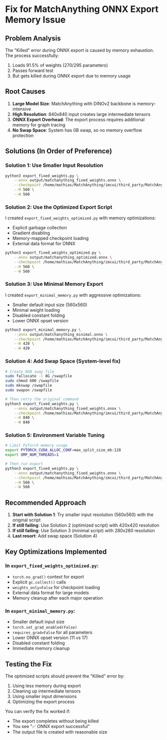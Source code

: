 # Fix for MatchAnything ONNX Export Memory Issue

## Problem Analysis

The "Killed" error during ONNX export is caused by memory exhaustion. The process successfully:
1. Loads 91.5% of weights (270/295 parameters)
2. Passes forward test
3. But gets killed during ONNX export due to memory usage

## Root Causes

1. **Large Model Size**: MatchAnything with DINOv2 backbone is memory-intensive
2. **High Resolution**: 840x840 input creates large intermediate tensors
3. **ONNX Export Overhead**: The export process requires additional memory for graph tracing
4. **No Swap Space**: System has 0B swap, so no memory overflow protection

## Solutions (In Order of Preference)

### Solution 1: Use Smaller Input Resolution
```bash
python3 export_fixed_weights.py \
    --onnx output/matchanything_fixed_weights.onnx \
    --checkpoint /home/mathias/MatchAnything/imcui/third_party/MatchAnything/weights/matchanything_roma.ckpt \
    --H 560 \
    --W 560
```

### Solution 2: Use the Optimized Export Script
I created `export_fixed_weights_optimized.py` with memory optimizations:
- Explicit garbage collection
- Gradient disabling
- Memory-mapped checkpoint loading
- External data format for ONNX

```bash
python3 export_fixed_weights_optimized.py \
    --onnx output/matchanything_optimized.onnx \
    --checkpoint /home/mathias/MatchAnything/imcui/third_party/MatchAnything/weights/matchanything_roma.ckpt \
    --H 560 \
    --W 560
```

### Solution 3: Use Minimal Memory Export
I created `export_minimal_memory.py` with aggressive optimizations:
- Smaller default input size (560x560)
- Minimal weight loading
- Disabled constant folding
- Lower ONNX opset version

```bash
python3 export_minimal_memory.py \
    --onnx output/matchanything_minimal.onnx \
    --checkpoint /home/mathias/MatchAnything/imcui/third_party/MatchAnything/weights/matchanything_roma.ckpt \
    --H 420 \
    --W 420
```

### Solution 4: Add Swap Space (System-level fix)
```bash
# Create 8GB swap file
sudo fallocate -l 8G /swapfile
sudo chmod 600 /swapfile
sudo mkswap /swapfile
sudo swapon /swapfile

# Then retry the original command
python3 export_fixed_weights.py \
    --onnx output/matchanything_fixed_weights.onnx \
    --checkpoint /home/mathias/MatchAnything/imcui/third_party/MatchAnything/weights/matchanything_roma.ckpt \
    --H 840 \
    --W 840
```

### Solution 5: Environment Variable Tuning
```bash
# Limit PyTorch memory usage
export PYTORCH_CUDA_ALLOC_CONF=max_split_size_mb:128
export OMP_NUM_THREADS=1

# Then run export
python3 export_fixed_weights.py \
    --onnx output/matchanything_fixed_weights.onnx \
    --checkpoint /home/mathias/MatchAnything/imcui/third_party/MatchAnything/weights/matchanything_roma.ckpt \
    --H 560 \
    --W 560
```

## Recommended Approach

1. **Start with Solution 1**: Try smaller input resolution (560x560) with the original script
2. **If still failing**: Use Solution 2 (optimized script) with 420x420 resolution
3. **If still failing**: Use Solution 3 (minimal script) with 280x280 resolution
4. **Last resort**: Add swap space (Solution 4)

## Key Optimizations Implemented

### In `export_fixed_weights_optimized.py`:
- `torch.no_grad()` context for export
- Explicit `gc.collect()` calls
- `weights_only=False` for checkpoint loading
- External data format for large models
- Memory cleanup after each major operation

### In `export_minimal_memory.py`:
- Smaller default input size
- `torch.set_grad_enabled(False)`
- `requires_grad=False` for all parameters
- Lower ONNX opset version (11 vs 17)
- Disabled constant folding
- Immediate memory cleanup

## Testing the Fix

The optimized scripts should prevent the "Killed" error by:
1. Using less memory during export
2. Cleaning up intermediate tensors
3. Using smaller input dimensions
4. Optimizing the export process

You can verify the fix worked if:
- The export completes without being killed
- You see "✅ ONNX export successful"
- The output file is created with reasonable size
